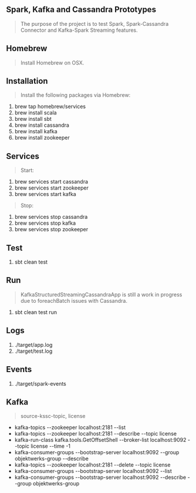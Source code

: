 Spark, Kafka and Cassandra Prototypes
-------------------------------------
>The purpose of the project is to test Spark, Spark-Cassandra Connector and Kafka-Spark Streaming features.

Homebrew
--------
>Install Homebrew on OSX.

Installation
------------
>Install the following packages via Homebrew:

1. brew tap homebrew/services
2. brew install scala
3. brew install sbt
4. brew install cassandra
5. brew install kafka
6. brew install zookeeper

Services
--------
>Start:

1. brew services start cassandra
2. brew services start zookeeper
3. brew services start kafka


>Stop:

1. brew services stop cassandra
2. brew services stop kafka
3. brew services stop zookeeper

Test
----
1. sbt clean test

Run
---
>KafkaStructuredStreamingCassandraApp is still a work in progress due to foreachBatch issues with Cassandra.

1. sbt clean test run

Logs
----
1. ./target/app.log
2. ./target/test.log

Events
------
1. ./target/spark-events

Kafka
-----
> source-kssc-topic, license

* kafka-topics --zookeeper localhost:2181 --list
* kafka-topics --zookeeper localhost:2181 --describe --topic license
* kafka-run-class kafka.tools.GetOffsetShell --broker-list localhost:9092 --topic license --time -1
* kafka-consumer-groups --bootstrap-server localhost:9092 --group objektwerks-group --describe
* kafka-topics --zookeeper localhost:2181 --delete --topic license
* kafka-consumer-groups --bootstrap-server localhost:9092 --list
* kafka-consumer-groups --bootstrap-server localhost:9092 --describe --group objektwerks-group